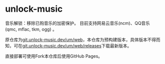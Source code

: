 # unlock-music
音乐解锁：移除已购音乐的加密保护。 目前支持网易云音乐(ncm)、QQ音乐(qmc, mflac, tkm, ogg) 。                  

原仓库为[git.unlock-music.dev/um/web](https://git.unlock-music.dev/um/web)，本仓库为预构建版本，具体版本不得而知，可在[git.unlock-music.dev/um/web/releases](https://git.unlock-music.dev/um/web/releases/)下载最新版本。  

直接部署可使用Fork本仓库后使用GitHub Pages。